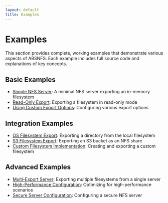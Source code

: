 ```yaml
---
layout: default
title: Examples
---
```


# Examples

This section provides complete, working examples that demonstrate various aspects of ABSNFS. Each example includes full source code and explanations of key concepts.

## Basic Examples

- [Simple NFS Server](./simple-nfs-server.md): A minimal NFS server exporting an in-memory filesystem
- [Read-Only Export](./read-only-export.md): Exporting a filesystem in read-only mode
- [Using Custom Export Options](./custom-export-options.md): Configuring various export options

## Integration Examples

- [OS Filesystem Export](./os-filesystem-export.md): Exporting a directory from the local filesystem
- [S3 Filesystem Export](./s3-filesystem-export.md): Exporting an S3 bucket as an NFS share
- [Custom Filesystem Implementation](./custom-filesystem.md): Creating and exporting a custom filesystem

## Advanced Examples

- [Multi-Export Server](./multi-export-server.md): Exporting multiple filesystems from a single server
- [High-Performance Configuration](./high-performance.md): Optimizing for high-performance scenarios
- [Secure Server Configuration](./secure-server.md): Configuring a secure NFS server